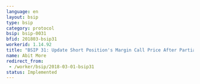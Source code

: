 ```yaml
---
language: en
layout: bsip
type: bsip
category: protocol
bsip: bsip-0031
bfid: 201803-bsip31
workerid: 1.14.92
title: "BSIP 31: Update Short Position's Margin Call Price After Partially Called Or Settled"
name: Abit More
redirect_from: 
 - /worker/bsip/2018-03-01-bsip31
status: Implemented
---
```

